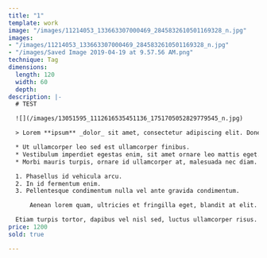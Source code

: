 ```yaml
---
title: "1"
template: work
image: "/images/11214053_133663307000469_2845832610501169328_n.jpg"
images:
- "/images/11214053_133663307000469_2845832610501169328_n.jpg"
- "/images/Saved Image 2019-04-19 at 9.57.56 AM.png"
technique: Tag
dimensions:
  length: 120
  width: 60
  depth: 
description: |-
  # TEST

  ![](/images/13051595_1112616535451136_1751705052829779545_n.jpg)

  > Lorem **ipsum** _dolor_ sit amet, consectetur adipiscing elit. Donec vitae metus consequat, faucibus quam eget, volutpat neque. Vivamus pretium arcu nec leo commodo, ut rhoncus justo euismod. Nullam dolor mauris, ornare semper facilisis id, egestas eu lorem. Suspendisse at felis purus. Nulla hendrerit aliquam sagittis. Vivamus in fermentum odio. Nullam tincidunt libero a justo vehicula, id finibus mi feugiat. Nunc neque arcu, aliquet ac lorem in, aliquam gravida metus. Sed in rutrum lectus. Donec eu sodales mauris.

  * Ut ullamcorper leo sed est ullamcorper finibus.
  * Vestibulum imperdiet egestas enim, sit amet ornare leo mattis eget.
  * Morbi mauris turpis, ornare id ullamcorper at, malesuada nec diam.

  1. Phasellus id vehicula arcu.
  2. In id fermentum enim.
  3. Pellentesque condimentum nulla vel ante gravida condimentum.

      Aenean lorem quam, ultricies et fringilla eget, blandit at elit. Pellentesque nec odio eleifend, auctor leo sit amet, volutpat velit. Nullam condimentum felis vel felis congue, sed euismod mauris interdum.

  Etiam turpis tortor, dapibus vel nisl sed, luctus ullamcorper risus. Donec gravida posuere neque, vitae aliquet risus convallis at. Donec maximus erat non tortor tincidunt efficitur. Class aptent taciti sociosqu ad litora torquent per conubia nostra, per inceptos himenaeos. Integer rutrum id eros et placerat. Duis placerat ligula non suscipit rhoncus. Etiam eleifend imperdiet justo, vel bibendum quam.
price: 1200
sold: true

---
```

